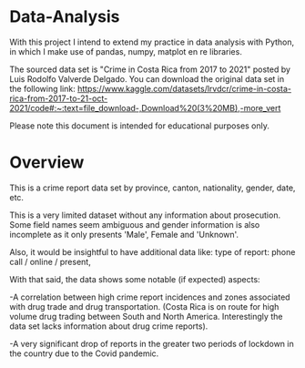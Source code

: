 # Data-Analysis

With this project I intend to extend my practice in data analysis with Python, in which I make use of pandas, 
numpy, matplot en re libraries.

The sourced data set is "Crime in Costa Rica from 2017 to 2021" posted by Luis Rodolfo Valverde Delgado.
You can download the original data set in the following link: https://www.kaggle.com/datasets/lrvdcr/crime-in-costa-rica-from-2017-to-21-oct-2021/code#:~:text=file_download-,Download%20(3%20MB),-more_vert

Please note this document is intended for educational purposes only.


Overview
=============

This is a crime report data set by province, canton, nationality, gender, date, etc.


This is a very limited dataset without any information about prosecution. Some field names seem ambiguous and gender information is also incomplete as it only presents 'Male', Female and 'Unknown'.

Also, it would be insightful to have additional data like: type of report: phone call / online / present, 

With that said, the data shows some notable (if expected) aspects:

-A correlation between high crime report incidences and zones associated with drug trade and drug transportation. 
(Costa Rica is on route for high volume drug trading between South and North America. Interestingly the data set lacks information about drug crime reports).

-A very significant drop of reports in the greater two periods of lockdown in the country due to the Covid pandemic. 
